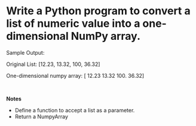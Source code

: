 # Write a Python program to convert a list of numeric value into a one-dimensional NumPy array.

Sample Output:

Original List: [12.23, 13.32, 100, 36.32]

One-dimensional numpy array:  [  12.23   13.32  100.     36.32]

<br />

**Notes**
* Define a function to accept a list as a parameter.
* Return a NumpyArray